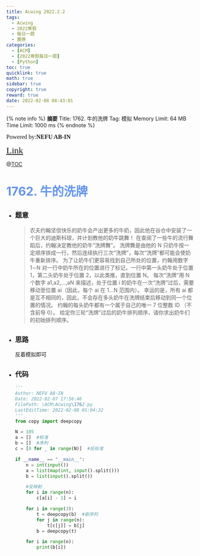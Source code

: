 ```yaml
---
title: Acwing 2022.2.2
tags:
  - Acwing
  - 2022寒假
  - 每日一题
  - 置换
categories:
  - [ACM]
  - [2022寒假每日一题]
  - [Python]
toc: true
quicklink: true
math: true
sidebar: true
copyright: true
reward: true
date: 2022-02-08 08:43:01
---
```



{% note info %}
**摘要**
Title: 1762. 牛的洗牌
Tag: 模拟
Memory Limit: 64 MB
Time Limit: 1000 ms
{% endnote %}
<!-- more -->

<font size=3 face=楷体>Powered by:**NEFU AB-IN**</font>

<font color=#FFA500 size=5 face=楷体>[Link](https://www.acwing.com/problem/content/1764/)</font>

@[TOC](文章目录)

# <font color=#6495ED size=6>1762. 牛的洗牌</font>

* ## <font size=4 face=粗体>题意</font>

  >农夫约翰坚信快乐的奶牛会产出更多的牛奶，因此他在谷仓中安装了一个巨大的迪斯科球，并计划教他的奶牛跳舞！
  >在查阅了一些牛的流行舞蹈后，约翰决定教他的奶牛“洗牌舞”。
  >洗牌舞是由他的 N 只奶牛按一定顺序排成一行，然后连续执行三次“洗牌”，每次“洗牌”都可能会使奶牛重新排序。
  >为了让奶牛们更容易找到自己所处的位置，约翰用数字 1∼N 对一行中奶牛所在的位置进行了标记，一行中第一头奶牛处于位置 1，第二头奶牛处于位置 2，以此类推，直到位置 N。
  >每次“洗牌”用 N 个数字 a1,a2,…,aN 来描述，处于位置 i 的奶牛在一次“洗牌”过后，需要移动至位置 ai（因此，每个 ai 在 1…N 范围内）。
  >幸运的是，所有 ai 都是互不相同的，因此，不会存在多头奶牛在洗牌结束后移动到同一个位置的情况。
  >约翰的每头奶牛都有一个属于自己的唯一 7 位整数 ID （不含前导 0）。
  >给定你三轮“洗牌”过后的奶牛排列顺序，请你求出奶牛们的初始排列顺序。

* ## <font size=4 face=粗体>思路</font>

  反着模拟即可

* ## <font size=4 face=粗体>代码</font>

  ```python
  '''
  Author: NEFU AB-IN
  Date: 2022-02-07 17:56:46
  FilePath: \ACM\Acwing\1762.py
  LastEditTime: 2022-02-08 01:04:32
  '''
  from copy import deepcopy

  N = 105
  a = []  #标准
  b = []  #序列
  c = [0 for _ in range(N)]  #反标准

  if __name__ == "__main__":
      n = int(input())
      a = list(map(int, input().split()))
      b = list(input().split())

      #反映射
      for i in range(n):
          c[a[i] - 1] = i

      for i in range(3):
          t = deepcopy(b)  #新序列
          for j in range(n):
              t[c[j]] = b[j]
          b = deepcopy(t)

      for i in range(n):
          print(b[i])
  ```